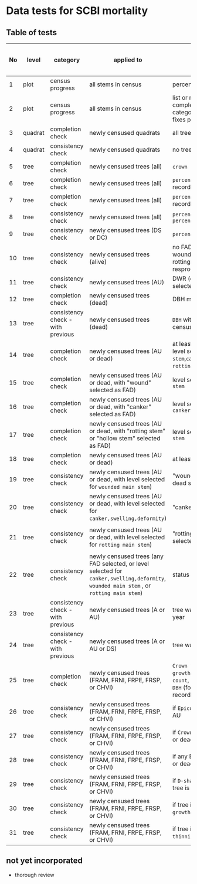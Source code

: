 # Data tests for SCBI mortality

## Table of tests 

No|level | category | applied to | test  | warning (W) or error (E) | coded | requires field fix? | auto fix (when applicable)
----  |----  | ---- | ----  | ----  | ---- | ---- | ---- | ---- 
1|plot | census progress | all stems in census | percent trees censused | NA |  2021 | NA | NA 
2|plot | census progress | all stems in census | list or map of quadrats completed, with additional category for censused with fixes pending | NA |  not yet | NA | NA 
3|quadrat | completion check | newly censused quadrats | all trees censused |  E | 2021 | Y | NA 
4|quadrat  | consistency check | newly censused quadrats | no trees are duplicated |   W | 2021 | N | use latest record 
5|tree | completion check | newly censused trees (all) | `crown position` is recorded | E | 2021 | Y | NA 
6|tree | completion check | newly censused trees (all) |`percentage of crown intact` is recorded | E | 2021 | Y | NA 
7|tree | completion check | newly censused trees (all) |`percentage of crown living` is recorded | E | 2021 | Y | NA 
8|tree | consistency check | newly censused trees (all) | `percentage of crown living` ≤ `percentage of crown intact` | E | 2021 | initially | [issue 13](https://github.com/SCBI-ForestGEO/SCBImortality/issues/13)
9|tree | consistency check | newly censused trees (DS or DC) | `percentage of crown living` = 0 | E | 2021 | Y | NA
10|tree | consistency check | newly censused trees (alive) | no FAD is selected; no record of wounded main stem, canker, or rotting trunk; DWR (dead with resprouts) not selected | E | 2021 | Y | NA
11|tree | consistency check | newly censused trees (AU) | DWR (dead with resprouts) not selected |E |  2021 | initially | ---
12|tree | completion check | newly censused trees (dead) | DBH measured | E | 2021 | Y | NA 
13|tree | consistency check - with previous | newly censused trees (dead) | `DBH` within 2cm of most recent census DBH | W | 2021 | Y | NA
14|tree | completion check | newly censused trees (AU or dead) | at least one FAD is selected (OR level selected for `wounded main stem`,`canker,swelling,deformity`, `rotting main stem`)* | E |2021 | Y | NA 
15|tree | completion check | newly censused trees (AU or dead, with "wound" selected as FAD) | level selected for `wounded main stem` | E |2021 | Y | NA 
16|tree | completion check | newly censused trees (AU or dead, with "canker" selected as FAD) | level selected for `canker,swelling,deformity` |E | 2021 | Y | NA 
17|tree | completion check | newly censused trees (AU or dead, with "rotting stem" or "hollow stem" selected as FAD) | level selected for `rotting main stem` | E |2021 | Y | NA 
18|tree | completion check | newly censused trees (AU or dead) | at least one photo was taken | W | not yet | Y | NA 
19|tree | consistency check | newly censused trees (AU or dead, with level selected for `wounded main stem`)| "wound" selected as FAD, AU or dead selected as status | W| 2021 | N | add wound to FAD list*
20|tree | consistency check | newly censused trees (AU or dead, with level selected for `canker,swelling,deformity`)| "canker" selected as FAD | W| 2021 | N | add canker to FAD list* 
21|tree | consistency check | newly censused trees (AU or dead, with level selected for `rotting main stem`)| "rotting stem" or "hollow stem" selected as FAD| W| 2021 | N | add `rotting main stem` to FAD list* 
22|tree | consistency check | newly censused trees (any FAD selected, or level selected for `canker,swelling,deformity`, `wounded main stem` , or `rotting main stem`)| status selected as AU or dead | W| 2021 | N | change live to AU 
23|tree | consistency check - with previous | newly censused trees (A or AU) | tree was A or AU in previous year | W| 2021 | Y | NA
24|tree | consistency check - with previous | newly censused trees (A or AU or DS) | tree was not DC in previous year | W| 2021 | Y | NA
25|tree | completion check | newly censused trees (FRAM, FRNI, FRPE, FRSP, or CHVI) | `Crown thinning`, `Epicormic growth`,  `D-shaped exit hole count`, `Crown position < 10 cm DBH` (for stems <10cm) all recorded | E | 2021 | Y | NA 
26|tree | consistency check | newly censused trees (FRAM, FRNI, FRPE, FRSP, or CHVI) | if `Epicormic growth`>0, tree is AU | W | 2021 | N | set status to AU 
27|tree | consistency check | newly censused trees (FRAM, FRNI, FRPE, FRSP, or CHVI) | if `Crown thinning`>1 , tree is AU or dead | E | 2021 |  sometimes | 
28|tree | consistency check | newly censused trees (FRAM, FRNI, FRPE, FRSP, or CHVI) | if any EABF recorded, tree is AU or dead | E | 2021 | sometimes | --- 
29|tree | consistency check | newly censused trees (FRAM, FRNI, FRPE, FRSP, or CHVI) | if `D-shaped exit hole count`>0, tree is AU or dead | E | 2021 | sometimes | --- 
30|tree | consistency check | newly censused trees (FRAM, FRNI, FRPE, FRSP, or CHVI) | if tree is dead, `Epicormic growth`=0  | E | 2021 | sometimes | --- 
31|tree | consistency check | newly censused trees (FRAM, FRNI, FRPE, FRSP, or CHVI) | if tree is dead, `Crown thinning`=5 | E | not yet | sometimes | --- 


## not yet incorporated
- thorough review

